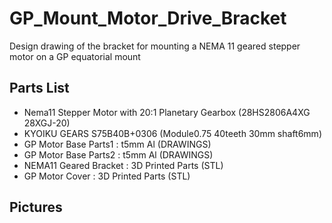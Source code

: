# GP_Mount_Motor_Drive_Bracket
Design drawing of the bracket for mounting a NEMA 11 geared stepper motor on a GP equatorial mount

## Parts List
* Nema11 Stepper Motor with 20:1 Planetary Gearbox (28HS2806A4XG 28XGJ-20)
* KYOIKU GEARS S75B40B+0306 (Module0.75 40teeth 30mm shaft6mm)
* GP Motor Base Parts1 : t5mm Al (DRAWINGS)
* GP Motor Base Parts2 : t5mm Al (DRAWINGS)
* NEMA11 Geared Bracket : 3D Printed Parts (STL)
* GP Motor Cover : 3D Printed Parts (STL)

## Pictures
